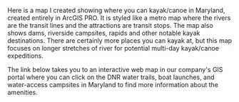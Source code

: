 Here is a map I created showing where you can kayak/canoe in Maryland, created entirely in ArcGIS PRO. It is styled like a metro map where the rivers are the transit lines and the attractions are transit stops. The map also shows dams, riverside campsites, rapids and other notable kayak destinations. There are certainly more places you can kayak at, but this map focuses on longer stretches of river for potential multi-day kayak/canoe expeditions. 

The link below takes you to an interactive web map in our company's GIS portal where you can click on the DNR water trails, boat launches, and water-access campsites in Maryland to find more information about the amenities.
